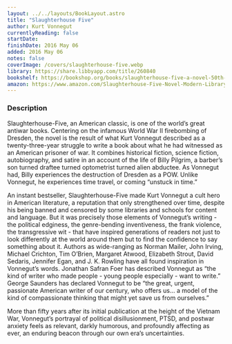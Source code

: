 ```yaml
---
layout: ../../layouts/BookLayout.astro
title: "Slaughterhouse Five"
author: Kurt Vonnegut
currentlyReading: false
startDate:
finishDate: 2016 May 06
added: 2016 May 06
notes: false
coverImage: /covers/slaughterhouse-five.webp
library: https://share.libbyapp.com/title/260840
bookshelf: https://bookshop.org/books/slaughterhouse-five-a-novel-50th-anniversary-edition/9780385312080
amazon: https://www.amazon.com/Slaughterhouse-Five-Novel-Modern-Library-Novels/dp/0385333846
---
```


### Description
Slaughterhouse-Five, an American classic, is one of the world’s great antiwar books. Centering on the infamous World War II firebombing of Dresden, the novel is the result of what Kurt Vonnegut described as a twenty-three-year struggle to write a book about what he had witnessed as an American prisoner of war. It combines historical fiction, science fiction, autobiography, and satire in an account of the life of Billy Pilgrim, a barber’s son turned draftee turned optometrist turned alien abductee. As Vonnegut had, Billy experiences the destruction of Dresden as a POW. Unlike Vonnegut, he experiences time travel, or coming “unstuck in time.”

An instant bestseller, Slaughterhouse-Five made Kurt Vonnegut a cult hero in American literature, a reputation that only strengthened over time, despite his being banned and censored by some libraries and schools for content and language. But it was precisely those elements of Vonnegut’s writing - the political edginess, the genre-bending inventiveness, the frank violence, the transgressive wit - that have inspired generations of readers not just to look differently at the world around them but to find the confidence to say something about it. Authors as wide-ranging as Norman Mailer, John Irving, Michael Crichton, Tim O’Brien, Margaret Atwood, Elizabeth Strout, David Sedaris, Jennifer Egan, and J. K. Rowling have all found inspiration in Vonnegut’s words. Jonathan Safran Foer has described Vonnegut as “the kind of writer who made people - young people especially - want to write.” George Saunders has declared Vonnegut to be “the great, urgent, passionate American writer of our century, who offers us… a model of the kind of compassionate thinking that might yet save us from ourselves.”

More than fifty years after its initial publication at the height of the Vietnam War, Vonnegut’s portrayal of political disillusionment, PTSD, and postwar anxiety feels as relevant, darkly humorous, and profoundly affecting as ever, an enduring beacon through our own era’s uncertainties.

<!-- ### Notes & Highlights -->
